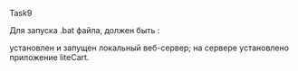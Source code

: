 Task9

Для запуска .bat файла, должен быть :

установлен и запущен локальный веб-сервер;
на сервере установлено приложение liteCart.
